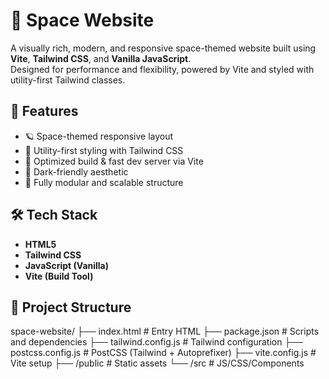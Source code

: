 # 🚀 Space Website

A visually rich, modern, and responsive space-themed website built using **Vite**, **Tailwind CSS**, and **Vanilla JavaScript**.  
Designed for performance and flexibility, powered by Vite and styled with utility-first Tailwind classes.

## 🌌 Features

- 🪐 Space-themed responsive layout
- 💨 Utility-first styling with Tailwind CSS
- 🎯 Optimized build & fast dev server via Vite
- 🌙 Dark-friendly aesthetic
- 🔁 Fully modular and scalable structure

## 🛠 Tech Stack

- **HTML5**
- **Tailwind CSS**
- **JavaScript (Vanilla)**
- **Vite (Build Tool)**

## 📂 Project Structure
space-website/
├── index.html # Entry HTML
├── package.json # Scripts and dependencies
├── tailwind.config.js # Tailwind configuration
├── postcss.config.js # PostCSS (Tailwind + Autoprefixer)
├── vite.config.js # Vite setup
├── /public # Static assets
└── /src # JS/CSS/Components

